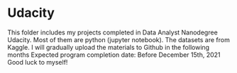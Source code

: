 # Udacity
This folder includes my projects completed in Data Analyst Nanodegree Udacity. Most of them are python (jupyter notebook). The datasets are from Kaggle.
I will gradually upload the materials to Github in the following months
Expected program completion date: Before December 15th, 2021
Good luck to myself!
